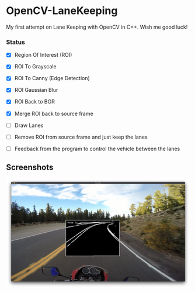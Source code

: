 # OpenCV-LaneKeeping
My first attempt on Lane Keeping with OpenCV in C++. Wish me good luck!

### Status
- [x] Region Of Interest (ROI)
- [x] ROI To Grayscale
- [x] ROI To Canny (Edge Detection)
- [x] ROI Gaussian Blur
- [x] ROI Back to BGR
- [x] Merge ROI back to source frame
- [ ] Draw Lanes
- [ ] Remove ROI from source frame and just keep the lanes
- [ ] Feedback from the program to control the vehicle between the lanes 


## Screenshots
![alt text](./screenshots/screenshot1.png)